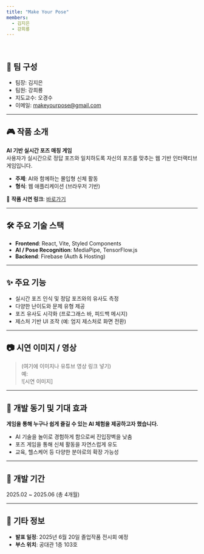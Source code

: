 ```yaml
---
title: "Make Your Pose"
members:
  - 김지은
  - 강희룡
---
```


<br>

## 👥 팀 구성

- 팀장: 김지은
- 팀원: 강희룡
- 지도교수: 오경수
- 이메일: [makeyourpose@gmail.com](mailto:makeyourpose@gmail.com)

---

## 🎮 작품 소개

**AI 기반 실시간 포즈 매칭 게임**  
사용자가 실시간으로 정답 포즈와 일치하도록 자신의 포즈를 맞추는 웹 기반 인터랙티브 게임입니다.

- **주제**: AI와 함께하는 몰입형 신체 활동
- **형식**: 웹 애플리케이션 (브라우저 기반)

🔗 **작품 시연 링크**: [바로가기](#)

---

## 🛠️ 주요 기술 스택

- **Frontend**: React, Vite, Styled Components
- **AI / Pose Recognition**: MediaPipe, TensorFlow.js
- **Backend**: Firebase (Auth & Hosting)

---

## ✨ 주요 기능

- 실시간 포즈 인식 및 정답 포즈와의 유사도 측정
- 다양한 난이도와 문제 유형 제공
- 포즈 유사도 시각화 (프로그래스 바, 피드백 메시지)
- 제스처 기반 UI 조작 (예: 엄지 제스처로 화면 전환)

---

## 📷 시연 이미지 / 영상

> (여기에 이미지나 유튜브 영상 링크 넣기)  
> 예:  
> ![시연 이미지]

---

## 📝 개발 동기 및 기대 효과

**게임을 통해 누구나 쉽게 즐길 수 있는 AI 체험을 제공하고자 했습니다.**

- AI 기술을 놀이로 경험하게 함으로써 진입장벽을 낮춤
- 포즈 게임을 통해 신체 활동을 자연스럽게 유도
- 교육, 헬스케어 등 다양한 분야로의 확장 가능성

---

## 📅 개발 기간

2025.02 ~ 2025.06 (총 4개월)

---

## 📣 기타 정보

- **발표 일정**: 2025년 6월 20일 졸업작품 전시회 예정
- **부스 위치**: 공대관 1층 103호

